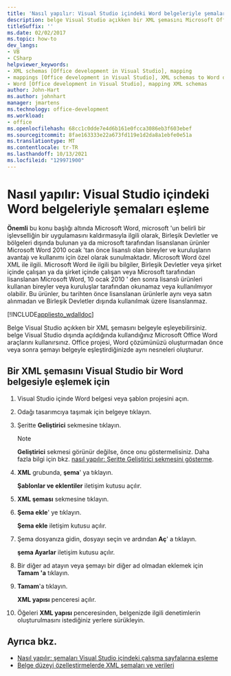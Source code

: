 ```yaml
---
title: 'Nasıl yapılır: Visual Studio içindeki Word belgeleriyle şemaları eşleme'
description: belge Visual Studio açıkken bir XML şemasını Microsoft Office Word belgesiyle nasıl eşleyeceğinizi öğrenin.
titleSuffix: ''
ms.date: 02/02/2017
ms.topic: how-to
dev_langs:
- VB
- CSharp
helpviewer_keywords:
- XML schemas [Office development in Visual Studio], mapping
- mappings [Office development in Visual Studio], XML schemas to Word documents
- Word [Office development in Visual Studio], mapping XML schemas
author: John-Hart
ms.author: johnhart
manager: jmartens
ms.technology: office-development
ms.workload:
- office
ms.openlocfilehash: 68cc1c0dde7e4d6b161e0fcca3086eb3f603ebef
ms.sourcegitcommit: 8fae163333e22a673fd119e1d2da8a1ebfe0e51a
ms.translationtype: MT
ms.contentlocale: tr-TR
ms.lasthandoff: 10/13/2021
ms.locfileid: "129971900"
---
```

# <a name="how-to-map-schemas-to-word-documents-inside-visual-studio"></a>Nasıl yapılır: Visual Studio içindeki Word belgeleriyle şemaları eşleme
  **Önemli** bu konu başlığı altında Microsoft Word, microsoft 'un belirli bir işlevselliğin bir uygulamasını kaldırmasıyla ilgili olarak, Birleşik Devletler ve bölgeleri dışında bulunan ya da microsoft tarafından lisanslanan ürünler Microsoft Word 2010 ocak 'tan önce lisanslı olan bireyler ve kuruluşların avantajı ve kullanımı için özel olarak sunulmaktadır.  Microsoft Word özel XML ile ilgili. Microsoft Word ile ilgili bu bilgiler, Birleşik Devletler veya şirket içinde çalışan ya da şirket içinde çalışan veya Microsoft tarafından lisanslanan Microsoft Word, 10 ocak 2010 ' den sonra lisanslı ürünleri kullanan bireyler veya kuruluşlar tarafından okunamaz veya kullanılmıyor olabilir. Bu ürünler, bu tarihten önce lisanslanan ürünlerle aynı veya satın alınmadan ve Birleşik Devletler dışında kullanılmak üzere lisanslanmaz.

 [!INCLUDE[appliesto_wdalldoc](../vsto/includes/appliesto-wdalldoc-md.md)]

 Belge Visual Studio açıkken bir XML şemasını belgeyle eşleyebilirsiniz. belge Visual Studio dışında açıldığında kullandığınız Microsoft Office Word araçlarını kullanırsınız. Office projesi, Word çözümünüzü oluşturmadan önce veya sonra şemayı belgeyle eşleştirdiğinizde aynı nesneleri oluşturur.

## <a name="to-map-an-xml-schema-to-a-word-document-in-visual-studio"></a>Bir XML şemasını Visual Studio bir Word belgesiyle eşlemek için

1. Visual Studio içinde Word belgesi veya şablon projesini açın.

2. Odağı tasarımcıya taşımak için belgeye tıklayın.

3. Şeritte **Geliştirici** sekmesine tıklayın.

    > [!NOTE]
    > **Geliştirici** sekmesi görünür değilse, önce onu göstermelisiniz. Daha fazla bilgi için bkz. [nasıl yapılır: Şeritte Geliştirici sekmesini gösterme](../vsto/how-to-show-the-developer-tab-on-the-ribbon.md).

4. **XML** grubunda, **şema**' ya tıklayın.

     **Şablonlar ve eklentiler** iletişim kutusu açılır.

5. **XML şeması** sekmesine tıklayın.

6. **Şema ekle**' ye tıklayın.

     **Şema ekle** iletişim kutusu açılır.

7. Şema dosyanıza gidin, dosyayı seçin ve ardından **Aç**' a tıklayın.

     **şema Ayarlar** iletişim kutusu açılır.

8. Bir diğer ad atayın veya şemayı bir diğer ad olmadan eklemek için **Tamam 'a** tıklayın.

9. **Tamam**'a tıklayın.

     **XML yapısı** penceresi açılır.

10. Öğeleri **XML yapısı** penceresinden, belgenizde ilgili denetimlerin oluşturulmasını istediğiniz yerlere sürükleyin.

## <a name="see-also"></a>Ayrıca bkz.
- [Nasıl yapılır: şemaları Visual Studio içindeki çalışma sayfalarına eşleme](../vsto/how-to-map-schemas-to-worksheets-inside-visual-studio.md)
- [Belge düzeyi özelleştirmelerde XML şemaları ve verileri](../vsto/xml-schemas-and-data-in-document-level-customizations.md)
